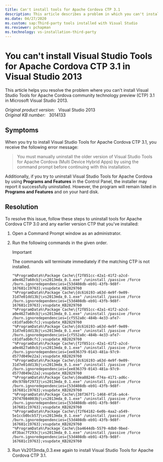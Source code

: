```yaml
---
title: Can't install tools for Apache Cordova CTP 3.1
description: This article describes a problem in which you can't install Visual Studio Tools for Apache Cordova CTP 3.1 in Visual Studio 2013.
ms.date: 04/27/2020
ms.custom: sap:Third-party tools installed with Visual Studio
ms.reviewer: pchapman
ms.technology: vs-installation-third-party
---
```

# You can't install Visual Studio Tools for Apache Cordova CTP 3.1 in Visual Studio 2013

This article helps you resolve the problem where you can't install Visual Studio Tools for Apache Cordova community technology preview (CTP) 3.1 in Microsoft Visual Studio 2013.

_Original product version:_ &nbsp; Visual Studio 2013  
_Original KB number:_ &nbsp; 3014133

## Symptoms

When you try to install Visual Studio Tools for Apache Cordova CTP 3.1, you receive the following error message:

> You must manually uninstall the older version of Visual Studio Tools for Apache Cordova (Multi Device Hybrid Apps) by using the command prompt before continuing with this installation.

Additionally, if you try to uninstall Visual Studio Tools for Apache Cordova by using **Programs and Features** in the Control Panel, the installer may report it successfully uninstalled. However, the program will remain listed in **Programs and Features** and on your hard disk.

## Resolution

To resolve this issue, follow these steps to uninstall tools for Apache Cordova CTP 3.0 and any earlier version CTP that you've installed:

1. Open a Command Prompt window as an administrator.
2. Run the following commands in the given order.

    > [!IMPORTANT]
    > The commands will terminate immediately if the matching CTP is not installed.

    ```console
    "%ProgramData%\Package Cache\{f2f851cc-42a1-41f2-a2cd-a0e4627a60cb}\vs2013mda_0.1.exe" /uninstall /passive /force /burn.ignoredependencies={53d408db-eb91-43fb-9d8f-167681c19763};vsupdate_KB2829760
    "%ProgramData%\Package Cache\{dc616193-a63d-4e9f-9e09-31d7e01dd13b}\vs2013mda_0.1.exe" /uninstall /passive /force /burn.ignoredependencies={53d408db-eb91-43fb-9d8f-167681c19763};vsupdate_KB2829760
    "%ProgramData%\Package Cache\{f2f851cc-42a1-41f2-a2cd-a0e4627a60cb}\vs2013mda_0.1.exe" /uninstall /passive /force /burn.ignoredependencies={cf552a8c-484b-4e33-afe7-c81dfadb0cfc};vsupdate_KB2829760
    "%ProgramData%\Package Cache\{dc616193-a63d-4e9f-9e09-31d7e01dd13b}\vs2013mda_0.1.exe" /uninstall /passive /force /burn.ignoredependencies={cf552a8c-484b-4e33-afe7-c81dfadb0cfc};vsupdate_KB2829760
    "%ProgramData%\Package Cache\{f2f851cc-42a1-41f2-a2cd-a0e4627a60cb}\vs2013mda_0.1.exe" /uninstall /passive /force /burn.ignoredependencies={ee836379-0143-481a-97c9-d577d049e22a};vsupdate_KB2829760
    "%ProgramData%\Package Cache\{dc616193-a63d-4e9f-9e09-31d7e01dd13b}\vs2013mda_0.1.exe" /uninstall /passive /force /burn.ignoredependencies={ee836379-0143-481a-97c9-d577d049e22a};vsupdate_KB2829760
    "%ProgramData%\Package Cache\{dea88246-f74a-4171-ad6c-d9c978bf2973}\vs2013mda_0.1.exe" /uninstall /passive /force /burn.ignoredependencies={53d408db-eb91-43fb-9d8f-167681c19763};vsupdate_KB2829760
    "%ProgramData%\Package Cache\{38f367f1-1468-4f16-a4c4-29747084003b}\vs2013mda_0.1.exe" /uninstall /passive /force /burn.ignoredependencies={53d408db-eb91-43fb-9d8f-167681c19763};vsupdate_KB2829760
    "%ProgramData%\Package Cache\{f2f64182-6e0b-4aa2-a549-5e1ccb0bcb57}\vs2013mda_0.1.exe" /uninstall /passive /force /burn.ignoredependencies={53d408db-eb91-43fb-9d8f-167681c19763};vsupdate_KB2829760
    "%ProgramData%\Package Cache\{ba4644db-5579-4db0-9bed-df3bac7f293c}\vs2013mda_0.1.exe" /uninstall /passive /force /burn.ignoredependencies={53d408db-eb91-43fb-9d8f-167681c19763};vsupdate_KB2829760
    ```

3. Run Vs2013mda_0.3.exe again to install Visual Studio Tools for Apache Cordova CTP 3.1.
